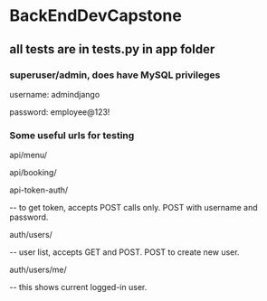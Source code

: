 # BackEndDevCapstone

## all tests are in tests.py in app folder

### superuser/admin, does have MySQL privileges

username: admindjango  

password: employee@123!

### Some useful urls for testing

api/menu/  

api/booking/  

api-token-auth/  

  -- to get token, accepts POST calls only.  POST with username and password.  

auth/users/  

  -- user list, accepts GET and POST.  POST to create new user.  

auth/users/me/  

  -- this shows current logged-in user.
